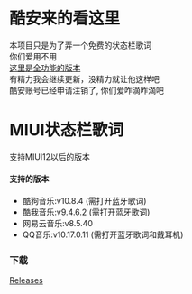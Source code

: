 # 酷安来的看这里
本项目只是为了弄一个免费的状态栏歌词 </br>
你们爱用不用</br>
[这里是全功能的版本](https://github.com/577fkj/MIUIStatusBarlyric)  
有精力我会继续更新，没精力就让他这样吧</br>
酷安账号已经申请注销了, 你们爱咋滴咋滴吧</br>

# MIUI状态栏歌词
支持MIUI12以后的版本

#### 支持的版本
- 酷狗音乐:v10.8.4 (需打开蓝牙歌词)
- 酷我音乐:v9.4.6.2 (需打开蓝牙歌词)
- 网易云音乐:v8.5.40
- QQ音乐:v10.17.0.11 (需打开蓝牙歌词和戴耳机)

### 下载
[Releases](https://github.com/577fkj/MIUIStatusBarLyric_new/releases)
